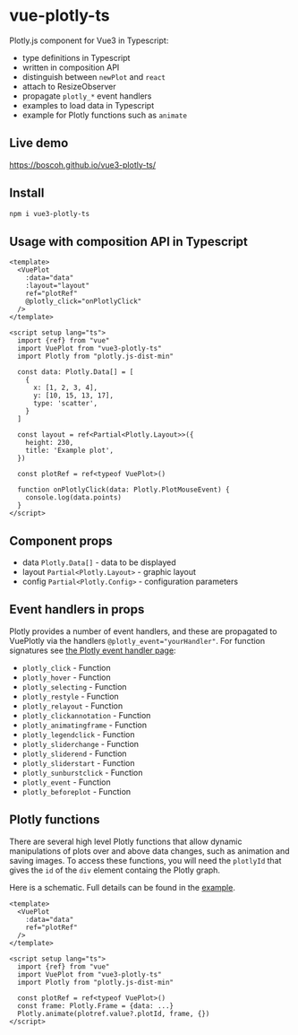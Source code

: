 # vue-plotly-ts

Plotly.js component for Vue3 in Typescript:
- type definitions in Typescript
- written in composition API
- distinguish between `newPlot` and `react`
- attach to ResizeObserver
- propagate `plotly_*` event handlers 
- examples to load data in Typescript
- example for Plotly functions such as `animate`

## Live demo

<https://boscoh.github.io/vue3-plotly-ts/>

## Install

```bash
npm i vue3-plotly-ts
```

## Usage with composition API in Typescript

```Vue
<template>
  <VuePlot
    :data="data"
    :layout="layout"
    ref="plotRef"
    @plotly_click="onPlotlyClick"
  />
</template>

<script setup lang="ts">
  import {ref} from "vue"
  import VuePlot from "vue3-plotly-ts"
  import Plotly from "plotly.js-dist-min"

  const data: Plotly.Data[] = [
    {
      x: [1, 2, 3, 4],
      y: [10, 15, 13, 17],
      type: 'scatter',
    }
  ]
  
  const layout = ref<Partial<Plotly.Layout>>({
    height: 230,
    title: 'Example plot',
  })
  
  const plotRef = ref<typeof VuePlot>()

  function onPlotlyClick(data: Plotly.PlotMouseEvent) {
    console.log(data.points)
  }
</script>
```

## Component props

* data `Plotly.Data[]` - data to be displayed
* layout `Partial<Plotly.Layout>` - graphic layout
* config `Partial<Plotly.Config>` - configuration parameters

## Event handlers in props

Plotly provides a number of event handlers, and these 
are propagated to VuePlotly via the handlers `@plotly_event="yourHandler"`. For 
function signatures see [the Plotly event handler page](https://plotly.com/javascript/plotlyjs-events/):

* `plotly_click` - Function
* `plotly_hover` - Function
* `plotly_selecting` - Function
* `plotly_restyle` - Function
* `plotly_relayout` - Function
* `plotly_clickannotation` - Function
* `plotly_animatingframe` - Function
* `plotly_legendclick` - Function
* `plotly_sliderchange` - Function
* `plotly_sliderend` - Function
* `plotly_sliderstart` - Function
* `plotly_sunburstclick` - Function
* `plotly_event` - Function
* `plotly_beforeplot` - Function

##  Plotly functions 

There are several high level Plotly functions that allow dynamic 
manipulations of plots over and above data changes, such as animation
and saving images. To access these functions, you will need the `plotlyId`
that gives the `id` of the `div` element containg the Plotly graph.

Here is a schematic. Full details can be found in the [example](https://github.com/boscoh/vue3-plotly-ts/tree/main/example).

```Vue
<template>
  <VuePlot
    :data="data"
    ref="plotRef"
  />
</template>

<script setup lang="ts">
  import {ref} from "vue"
  import VuePlot from "vue3-plotly-ts"
  import Plotly from "plotly.js-dist-min"

  const plotRef = ref<typeof VuePlot>()
  const frame: Plotly.Frame = {data: ...}
  Plotly.animate(plotref.value?.plotId, frame, {})
</script>
```